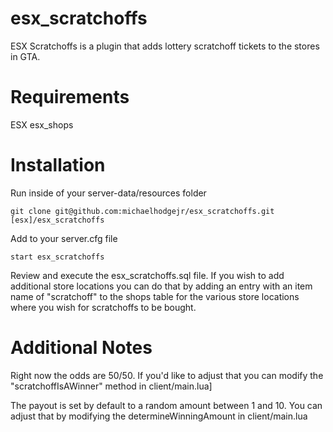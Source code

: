 # esx_scratchoffs

ESX Scratchoffs is a plugin that adds lottery scratchoff tickets to the stores in GTA.

# Requirements
ESX
esx_shops

# Installation

Run inside of your server-data/resources folder

```
git clone git@github.com:michaelhodgejr/esx_scratchoffs.git [esx]/esx_scratchoffs
```

Add to your server.cfg file

```
start esx_scratchoffs
```

Review and execute the esx_scratchoffs.sql file. If you wish to add additional store locations you can do that 
by adding an entry with an item name of "scratchoff" to the shops table for the various store locations where you wish for scratchoffs
to be bought. 

# Additional Notes
Right now the odds are 50/50. If you'd like to adjust that you can modify the "scratchoffIsAWinner" method in client/main.lua]

The payout is set by default to a random amount between 1 and 10. You can adjust that by modifying the determineWinningAmount in client/main.lua

